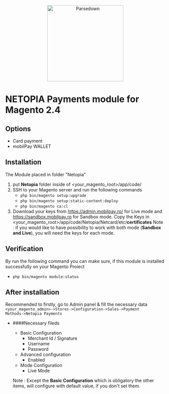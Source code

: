 <div align="center"><a href="https://netopia-payments.com/"><img alt="Parsedown" src="https://suport.mobilpay.ro/np-logo-blue.svg" width="240" /></a></div>

# NETOPIA Payments module for Magento 2.4
## Options
* Card payment
* mobilPay WALLET

## Installation
The Module placed in folder "Netopia"
1. put **Netopia** folder inside of <your_magento_root>/app/code/
2. SSH to your Magento server and run the following commands
    * <code>php bin/magento setup:upgrade</code>
    * <code>php bin/magento setup:static-content:deploy</code>
    * <code>php bin/magento ca:cl</code>
3. Download your keys from https://admin.mobilpay.ro/ for Live mode and https://sandbox.mobilpay.ro for Sandbox mode.
   Copy the Keys in <your_magento_root>/app/code/Netopia/Netcard/etc/**certificates**
   Note : if you would like to have possibility to work with both mode (**Sandbox and Live**), you will need the keys for each mode.


## Verification
By run the following command you can make sure, if this module is installed successfully on your Magento Proiect
* <code>php bin/magento module:status</code>

## After installation
Recommended to firstly, go to Admin panel & fill the necessary data
<code><your_magento_admin>->Stores->Configuration->Sales->Payment Methods->Netopia Payments</code>

* ####Necessary fileds
    * Basic Configuration
        * Merchant Id / Signature
        * Username
        * Password
    * Advanced configuration 
        * Enabled
    * Mode Configuration
        * Live Mode
        
    Note : Except the **Basic Configuration** which is obligatory 
    the other items, will configure with default value, if you don't set them.
